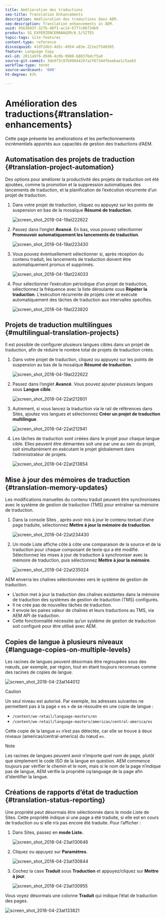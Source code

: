 ```yaml
---
title: Amélioration des traductions
seo-title: Translation Enhancements
description: Amélioration des traductions dans AEM.
seo-description: Translation enhancements in AEM.
uuid: 0563603f-327b-48f1-ac14-6777c06734b9
products: SG_EXPERIENCEMANAGER/6.5/SITES
topic-tags: site-features
content-type: reference
discoiquuid: 42df2db3-4d3c-4954-a03e-221e2f548305
feature: Language Copy
exl-id: 2011a976-d506-4c0b-9980-b8837bdcf5ad
source-git-commit: 3de9f3c97b99644297a2f07344f6aebae1c5ae83
workflow-type: tm+mt
source-wordcount: '609'
ht-degree: 63%

---
```


# Amélioration des traductions{#translation-enhancements}

Cette page présente les améliorations et les perfectionnements incrémentiels apportés aux capacités de gestion des traductions d’AEM.

## Automatisation des projets de traduction {#translation-project-automation}

Des options pour améliorer la productivité des projets de traduction ont été ajoutées, comme la promotion et la suppression automatiques des lancements de traduction, et la planification de l’exécution récurrente d’un projet de traduction.

1. Dans votre projet de traduction, cliquez ou appuyez sur les points de suspension en bas de la mosaïque **Résumé de traduction**.

   ![screen_shot_2018-04-19at222622](assets/screen_shot_2018-04-19at222622.jpg)

1. Passez dans l’onglet **Avancé**. En bas, vous pouvez sélectionner **Promouvoir automatiquement les lancements de traduction**.

   ![screen_shot_2018-04-19at223430](assets/screen_shot_2018-04-19at223430.jpg)

1. Vous pouvez éventuellement sélectionner si, après réception du contenu traduit, les lancements de traduction doivent être automatiquement promus et supprimés.

   ![screen_shot_2018-04-19at224033](assets/screen_shot_2018-04-19at224033.jpg)

1. Pour sélectionner l’exécution périodique d’un projet de traduction, sélectionnez la fréquence avec la liste déroulante sous **Répéter la traduction**. L’exécution récurrente de projets crée et exécute automatiquement des tâches de traduction aux intervalles spécifiés.

   ![screen_shot_2018-04-19at223820](assets/screen_shot_2018-04-19at223820.jpg)

## Projets de traduction multilingues {#multilingual-translation-projects}

Il est possible de configurer plusieurs langues cibles dans un projet de traduction, afin de réduire le nombre total de projets de traduction créés.

1. Dans votre projet de traduction, cliquez ou appuyez sur les points de suspension au bas de la mosaïque **Résumé de traduction**.

   ![screen_shot_2018-04-19at222622](assets/screen_shot_2018-04-19at222622.jpg)

1. Passez dans l’onglet **Avancé**. Vous pouvez ajouter plusieurs langues sous **Langue cible**.

   ![screen_shot_2018-04-22at212601](assets/screen_shot_2018-04-22at212601.jpg)

1. Autrement, si vous lancez la traduction via le rail de références dans Sites, ajoutez vos langues et sélectionnez **Créer un projet de traduction multilingue**.

   ![screen_shot_2018-04-22at212941](assets/screen_shot_2018-04-22at212941.jpg)

1. Les tâches de traduction sont créées dans le projet pour chaque langue cible. Elles peuvent être démarrées soit une par une au sein du projet, soit simultanément en exécutant le projet globalement dans l’administrateur de projets.

   ![screen_shot_2018-04-22at213854](assets/screen_shot_2018-04-22at213854.jpg)

## Mise à jour des mémoires de traduction {#translation-memory-updates}

Les modifications manuelles du contenu traduit peuvent être synchronisées avec le système de gestion de traduction (TMS) pour entraîner sa mémoire de traduction.

1. Dans la console Sites , après avoir mis à jour le contenu textuel d’une page traduite, sélectionnez **Mettre à jour la mémoire de traduction**.

   ![screen_shot_2018-04-22at234430](assets/screen_shot_2018-04-22at234430.jpg)

1. Un mode Liste affiche côte à côte une comparaison de la source et de la traduction pour chaque composant de texte qui a été modifié. Sélectionnez les mises à jour de traduction à synchroniser avec la mémoire de traduction, puis sélectionnez **Mettre à jour la mémoire**.

   ![screen_shot_2018-04-22at235024](assets/screen_shot_2018-04-22at235024.jpg)

AEM enverra les chaînes sélectionnées vers le système de gestion de traduction.

* L’action met à jour la traduction des chaînes existantes dans la mémoire de traduction des systèmes de gestion de traduction (TMS) configurés.
* Il ne crée pas de nouvelles tâches de traduction.
* Il envoie les paires valeur de chaînes et leurs traductions au TMS, via AEM API de traduction.
* Cette fonctionnalité nécessite qu’un système de gestion de traduction soit configuré pour être utilisé avec AEM.

## Copies de langue à plusieurs niveaux {#language-copies-on-multiple-levels}

Les racines de langues peuvent désormais être regroupées sous des nœuds, par exemple, par région, tout en étant toujours reconnues comme des racines de copies de langue.

![screen_shot_2018-04-23at144012](assets/screen_shot_2018-04-23at144012.jpg)

>[!CAUTION]
>
>Un seul niveau est autorisé. Par exemple, les adresses suivantes ne permettent pas à la page « es » de se résoudre en une copie de langue :
>
>* `/content/we-retail/language-masters/en`
>* `/content/we-retail/language-masters/americas/central-america/es`
>
>Cette copie de la langue `es` n’est pas détectée, car elle se trouve à deux niveaux (americas/central-america) du nœud `en`.

>[!NOTE]
>
>Les racines de langues peuvent avoir n’importe quel nom de page, plutôt que simplement le code ISO de la langue en question. AEM commence toujours par vérifier le chemin et le nom, mais si le nom de la page n’indique pas de langue, AEM vérifie la propriété cq:language de la page afin d’identifier la langue.

## Créations de rapports d’état de traduction {#translation-status-reporting}

Une propriété peut désormais être sélectionnée dans le mode Liste de Sites. Cette propriété indique si une page a été traduite, si elle est en cours de traduction ou si elle n’a pas encore été traduite. Pour l’afficher :

1. Dans Sites, passez en **mode Liste.**

   ![screen_shot_2018-04-23at130646](assets/screen_shot_2018-04-23at130646.jpg)

1. Cliquez ou appuyez sur **Paramètres**.

   ![screen_shot_2018-04-23at130844](assets/screen_shot_2018-04-23at130844.jpg)

1. Cochez la case **Traduit** sous **Traduction** et appuyez/cliquez sur **Mettre à jour**.

   ![screen_shot_2018-04-23at130955](assets/screen_shot_2018-04-23at130955.jpg)

Vous voyez désormais une colonne **Traduit** qui indique l’état de traduction des pages.

![screen_shot_2018-04-23at133821](assets/screen_shot_2018-04-23at133821.jpg)
